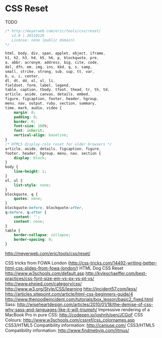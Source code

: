 # CSS Reset

TODO

```css
/* http://meyerweb.com/eric/tools/css/reset/
   v2.0 | 20110126
   License: none (public domain)
*/

html, body, div, span, applet, object, iframe,
h1, h2, h3, h4, h5, h6, p, blockquote, pre,
a, abbr, acronym, address, big, cite, code,
del, dfn, em, img, ins, kbd, q, s, samp,
small, strike, strong, sub, sup, tt, var,
b, u, i, center,
dl, dt, dd, ol, ul, li,
fieldset, form, label, legend,
table, caption, tbody, tfoot, thead, tr, th, td,
article, aside, canvas, details, embed,
figure, figcaption, footer, header, hgroup,
menu, nav, output, ruby, section, summary,
time, mark, audio, video {
    margin: 0;
    padding: 0;
    border: 0;
    font-size: 100%;
    font: inherit;
    vertical-align: baseline;
}
/* HTML5 display-role reset for older browsers */
article, aside, details, figcaption, figure,
footer, header, hgroup, menu, nav, section {
    display: block;
}
body {
    line-height: 1;
}
ol, ul {
    list-style: none;
}
blockquote, q {
    quotes: none;
}
blockquote:before, blockquote:after,
q:before, q:after {
    content: '';
    content: none;
}
table {
    border-collapse: collapse;
    border-spacing: 0;
}
```

http://meyerweb.com/eric/tools/css/reset/

CSS tricks from FOWA London (http://css-tricks.com/14492-writing-better-html-css-slides-from-fowa-london/)
HTML Dog
CSS Reset
http://www.w3schools.com/default.asp
http://kyleschaeffer.com/best-practices/css-font-size-em-vs-px-vs-pt-vs/
http://www.phpied.com/category/css/
http://www.w3.org/Style/CSS/learning
http://incident57.com/less/
http://articles.sitepoint.com/article/html-css-beginners-guide/4
http://www.thenoodleincident.com/tutorials/box_lesson/basic2_fixed.html
Sass: http://wiseheartdesign.com/articles/2010/01/18/the-demise-of-css-why-sass-and-languages-like-it-will-triumph/
Impressive rendering of a MacBook Pro in pure CSS: http://codepen.io/joshnh/pen/JCGoF
CSS Colours: http://www.w3schools.com/cssref/css_colornames.asp
CSS3/HTML5 Compatibility information: http://caniuse.com/
CSS3/HTML5 Compatibility information: http://www.findmebyip.com/litmus/
